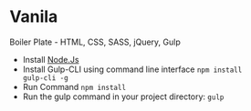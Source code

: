 # Vanila
Boiler Plate - HTML, CSS, SASS, jQuery, Gulp

- Install  <a href="https://nodejs.org/en/download/">Node.Js</a>
- Install  Gulp-CLI using command line interface <code>npm install gulp-cli -g</code>
- Run Command <code>npm install</code>
- Run the gulp command in your project directory: <code>gulp</code> 
